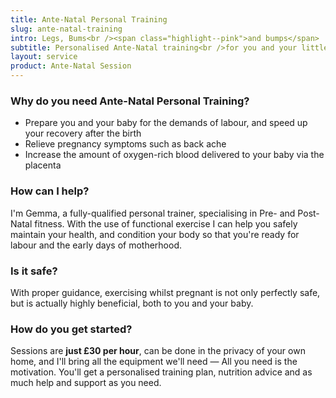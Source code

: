 ```yaml
---
title: Ante-Natal Personal Training
slug: ante-natal-training
intro: Legs, Bums<br /><span class="highlight--pink">and bumps</span>
subtitle: Personalised Ante-Natal training<br />for you and your little bundle of joy
layout: service
product: Ante-Natal Session
---
```


### Why do you need Ante-Natal Personal Training?

* Prepare you and your baby for the demands of labour, and speed up your recovery after the birth
* Relieve pregnancy symptoms such as back ache
* Increase the amount of oxygen-rich blood delivered to your baby via the placenta

### How can I help?

I'm Gemma, a fully-qualified personal trainer, specialising in Pre- and Post-Natal fitness. With the use of functional exercise I can help you safely maintain your health, and condition your body so that you're ready for labour and the early days of motherhood.

### Is it safe?

With proper guidance, exercising whilst pregnant is not only perfectly safe, but is actually highly beneficial, both to you and your baby.

### How do you get started?

Sessions are **just £30 per hour**, can be done in the privacy of your own home, and I'll bring all the equipment we'll need &mdash; All you need is the motivation. You'll get a personalised training plan, nutrition advice and as much help and support as you need.